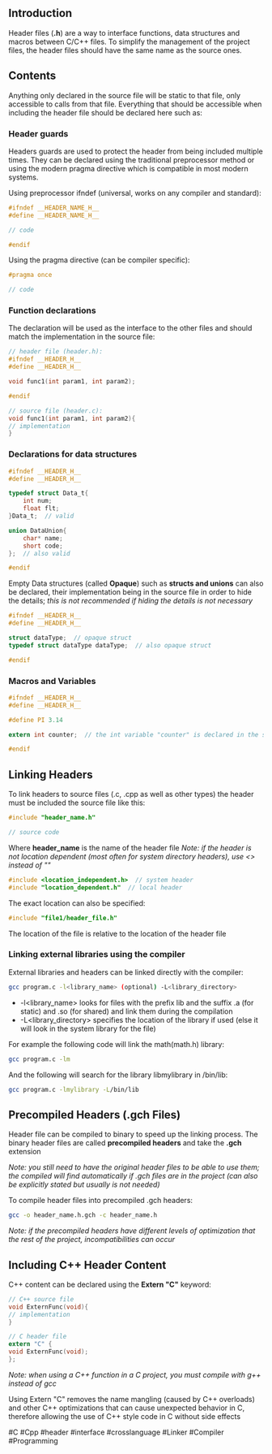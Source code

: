 ## Introduction
Header files (**.h**) are a way to interface functions, data structures and macros between C/C++ files.
To simplify the management of the project files, the header files should have the same name as the source ones.
## Contents
Anything only declared in the source file will be static to that file, only accessible to calls from that file.
Everything that should be accessible when including the header file should be declared here such as:
### Header guards
Headers guards are used to protect the header from being included multiple times.
They can be declared using the traditional preprocessor method or using the modern pragma directive which is compatible in most modern systems.

Using preprocessor ifndef (universal, works on any compiler and standard):
```C
#ifndef __HEADER_NAME_H__
#define __HEADER_NAME_H__

// code

#endif
```

Using the pragma directive (can be compiler specific):
```C
#pragma once

// code
```
### Function declarations
The declaration will be used as the interface to the other files and should match the implementation in the source file:
```C
// header file (header.h):
#ifndef __HEADER_H__
#define __HEADER_H__

void func1(int param1, int param2);

#endif

// source file (header.c):
void func1(int param1, int param2){
// implementation
}
```
### Declarations for data structures
```C
#ifndef __HEADER_H__
#define __HEADER_H__

typedef struct Data_t{
	int num;
	float flt;
}Data_t;  // valid

union DataUnion{
	char* name;
	short code;
};  // also valid

#endif
```

Empty Data structures (called **Opaque**) such as **structs and unions** can also be declared, their implementation being in the source file in order to hide the details; *this is not recommended if hiding the details is not necessary*
```C
#ifndef __HEADER_H__
#define __HEADER_H__

struct dataType;  // opaque struct
typedef struct dataType dataType;  // also opaque struct

#endif
```
### Macros and Variables
```C
#ifndef __HEADER_H__
#define __HEADER_H__

#define PI 3.14

extern int counter;  // the int variable "counter" is declared in the source file

#endif
```
## Linking Headers
To link headers to source files (.c, .cpp as well as other types) the header must be included the source file like this:
```C
#include "header_name.h"

// source code
```
Where **header_name** is the name of the header file
*Note: if the header is not location dependent (most often for system directory headers), use <> instead of ""*
```C
#include <location_independent.h>  // system header
#include "location_dependent.h"  // local header
```
The exact location can also be specified:
```C
#include "file1/header_file.h"
```
The location of the file is relative to the location of the header file
### Linking external libraries using the compiler
External libraries and headers can be linked directly with the compiler:
```bash
gcc program.c -l<library_name> (optional) -L<library_directory>
```
- -l<library_name> looks for files with the prefix lib and the suffix .a (for static) and .so (for shared) and link them during the compilation
- -L<library_directory> specifies the location of the library if used (else it will look in the system library for the file)

For example the following code will link the math(math.h) library:
```bash
gcc program.c -lm
```

And the following will search for the library libmylibrary in /bin/lib:
```bash
gcc program.c -lmylibrary -L/bin/lib
```
## Precompiled Headers (.gch Files)
Header file can be compiled to binary to speed up the linking process.
The binary header files are called **precompiled headers** and take the **.gch** extension

*Note: you still need to have the original header files to be able to use them; the compiled will find automatically if .gch files are in the project (can also be explicitly stated but usually is not needed)*

To compile header files into precompiled .gch headers:
```bash
gcc -o header_name.h.gch -c header_name.h
```
*Note: if the precompiled headers have different levels of optimization that the rest of the project, incompatibilities can occur*
## Including C++ Header Content
C++ content can be declared using the **Extern "C"** keyword:
```Cpp
// C++ source file
void ExternFunc(void){
// implementation
}
```
```C
// C header file
extern "C" {
void ExternFunc(void);
};
```
*Note: when using a C++ function in a C project, you must compile with g++ instead of gcc*

Using Extern "C" removes the name mangling (caused by C++ overloads) and other C++ optimizations that can cause unexpected behavior in C, therefore allowing the use of C++ style code in C without side effects

#C #Cpp #header #interface #crosslanguage #Linker #Compiler #Programming